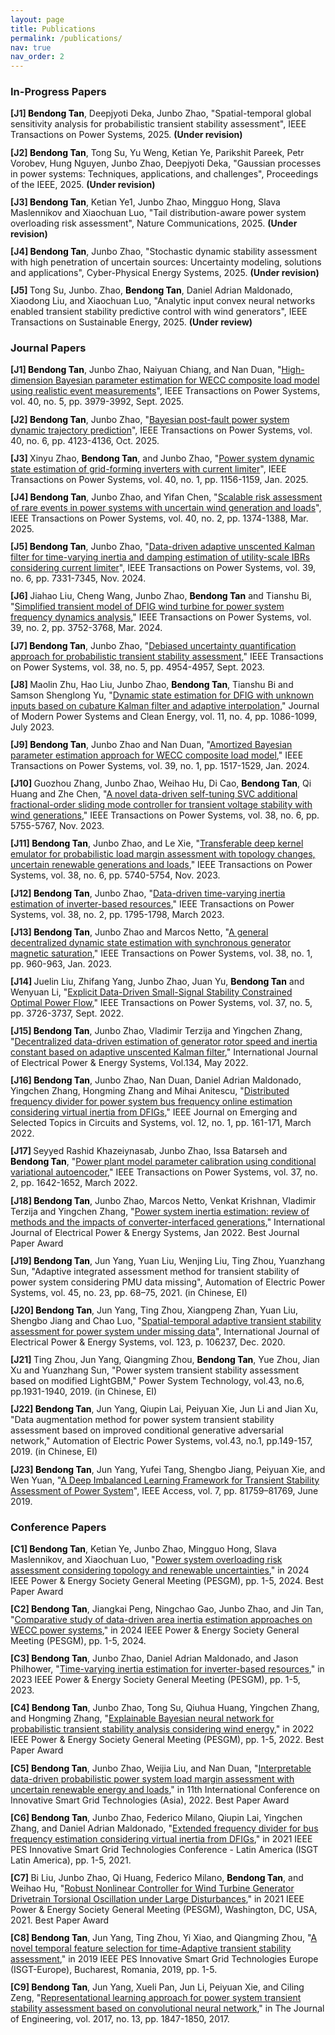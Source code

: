```yaml
---
layout: page
title: Publications
permalink: /publications/
nav: true
nav_order: 2
---
```



<style>
/* General styling for publications */
.publications {
    list-style: none; /* Remove default bullets */
    padding-left: 0;
    margin-bottom: 1.5em;
}

/* Highlight Bendong Tan */
.author-highlight {
    font-weight: bold;
    color: #000000; /* Optional: blue color */
}

/* Journal Papers Auto-numbering [J*] */
.journal-publications {
    counter-reset: journal-counter;
}

.journal-publications li::before {
    counter-increment: journal-counter;
    content: "[J" counter(journal-counter) "] ";
    font-weight: bold;
}

/* Conference Papers Auto-numbering [C*] */
.conference-publications {
    counter-reset: conf-counter;
}

.conference-publications li::before {
    counter-increment: conf-counter;
    content: "[C" counter(conf-counter) "] ";
    font-weight: bold;
}

/* Optional: add spacing between entries */
.publications li {
    margin-bottom: 0.8em;
}
</style>

### In-Progress Papers 
<div class="journal-publications publications">
<li>
  <span class="author-highlight">Bendong Tan</span>, Deepjyoti Deka, Junbo Zhao,
  "Spatial-temporal global sensitivity analysis for probabilistic transient stability assessment",
  <span class="journal-name">IEEE Transactions on Power Systems</span>, 2025. <strong>(Under revision)</strong>
</li>

<li>
  <span class="author-highlight">Bendong Tan</span>, Tong Su, Yu Weng, Ketian Ye, Parikshit Pareek, Petr Vorobev, Hung Nguyen, Junbo Zhao, Deepjyoti Deka,
  "Gaussian processes in power systems: Techniques, applications, and challenges",
  <span class="journal-name">Proceedings of the IEEE</span>, 2025. <strong>(Under revision)</strong>
</li>

<li>
  <span class="author-highlight">Bendong Tan</span>, Ketian Ye1, Junbo Zhao, Mingguo Hong, Slava Maslennikov and Xiaochuan
Luo,
  "Tail distribution-aware power system overloading risk assessment",
  <span class="journal-name">Nature Communications</span>, 2025. <strong>(Under revision)</strong>
</li>

<li>
  <span class="author-highlight">Bendong Tan</span>, Junbo Zhao,
  "Stochastic dynamic stability assessment with high penetration of uncertain sources: Uncertainty modeling, solutions and applications",
  <span class="journal-name">Cyber-Physical Energy Systems</span>, 2025. <strong>(Under revision)</strong>
</li>

<li>
  Tong Su, Junbo. Zhao, <span class="author-highlight">Bendong Tan</span>, Daniel Adrian Maldonado, Xiaodong Liu, and Xiaochuan Luo,
  "Analytic input convex neural networks enabled transient stability predictive control with wind generators",
  <span class="journal-name">IEEE Transactions on Sustainable Energy</span>, 2025. <strong>(Under review)</strong>
</li>
</div>

### Journal Papers

<div class="journal-publications publications">
   
<li>
    <span class="author-highlight">Bendong Tan</span>, Junbo Zhao, Naiyuan Chiang, and Nan Duan, 
    "<a href="https://ieeexplore.ieee.org/document/10892022">High-dimension Bayesian parameter estimation for WECC composite load model using realistic event measurements</a>", 
    <span class="journal-name">IEEE Transactions on Power Systems</span>, vol. 40, no. 5, pp. 3979-3992, Sept. 2025.
  </li>
  <li>
    <span class="author-highlight">Bendong Tan</span>, Junbo Zhao, 
    "<a href="https://ieeexplore.ieee.org/document/10854889">Bayesian post-fault power system dynamic trajectory prediction</a>", 
    <span class="journal-name">IEEE Transactions on Power Systems</span>, vol. 40, no. 6, pp. 4123-4136, Oct. 2025.
  </li>
  <li>
    Xinyu Zhao, <span class="author-highlight">Bendong Tan</span>, and Junbo Zhao, 
    "<a href="https://ieeexplore.ieee.org/document/10679897">Power system dynamic state estimation of grid-forming inverters with current limiter</a>", 
    <span class="journal-name">IEEE Transactions on Power Systems</span>, vol. 40, no. 1, pp. 1156-1159, Jan. 2025.
  </li>
  <li>
    <span class="author-highlight">Bendong Tan</span>, Junbo Zhao, and Yifan Chen, 
    "<a href="https://ieeexplore.ieee.org/document/10614750">Scalable risk assessment of rare events in power systems with uncertain wind generation and loads</a>", 
    <span class="journal-name">IEEE Transactions on Power Systems</span>, vol. 40, no. 2, pp. 1374-1388, Mar. 2025.
  </li>
  <li>
    <span class="author-highlight">Bendong Tan</span>, Junbo Zhao, 
    "<a href="https://ieeexplore.ieee.org/document/10477536">Data-driven adaptive unscented Kalman filter for time-varying inertia and damping estimation of utility-scale IBRs considering current limiter</a>", 
    <span class="journal-name">IEEE Transactions on Power Systems</span>, vol. 39, no. 6, pp. 7331-7345, Nov. 2024.
  </li>


<li>Jiahao Liu, Cheng Wang, Junbo Zhao, <span class="author-highlight">Bendong Tan</span> and Tianshu Bi, "<a href="https://ieeexplore.ieee.org/document/10209245">Simplified transient model of DFIG wind turbine for power system frequency dynamics analysis</a>," <span class="journal-name">IEEE Transactions on Power Systems</span>, vol. 39, no. 2, pp. 3752-3768, Mar. 2024.</li>

<li><span class="author-highlight">Bendong Tan</span>, Junbo Zhao, "<a href="https://ieeexplore.ieee.org/document/10124366">Debiased uncertainty quantification approach for probabilistic transient stability assessment</a>," <span class="journal-name">IEEE Transactions on Power Systems</span>, vol. 38, no. 5, pp. 4954-4957, Sept. 2023.</li>

<li>Maolin Zhu, Hao Liu, Junbo Zhao, <span class="author-highlight">Bendong Tan</span>, Tianshu Bi and Samson Shenglong Yu, "<a href="https://ieeexplore.ieee.org/document/10105888">Dynamic state estimation for DFIG with unknown inputs based on cubature Kalman filter and adaptive interpolation</a>," <span class="journal-name">Journal of Modern Power Systems and Clean Energy</span>, vol. 11, no. 4, pp. 1086-1099, July 2023.</li>

<li><span class="author-highlight">Bendong Tan</span>, Junbo Zhao and Nan Duan, "<a href="https://ieeexplore.ieee.org/document/10056325">Amortized Bayesian parameter estimation approach for WECC composite load model</a>," <span class="journal-name">IEEE Transactions on Power Systems</span>, vol. 39, no. 1, pp. 1517-1529, Jan. 2024.</li>

<li>Guozhou Zhang, Junbo Zhao, Weihao Hu, Di Cao, <span class="author-highlight">Bendong Tan</span>, Qi Huang and Zhe Chen, "<a href="https://ieeexplore.ieee.org/document/10005097">A novel data-driven self-tuning SVC additional fractional-order sliding mode controller for transient voltage stability with wind generations</a>," <span class="journal-name">IEEE Transactions on Power Systems</span>, vol. 38, no. 6, pp. 5755-5767, Nov. 2023.</li>

<li><span class="author-highlight">Bendong Tan</span>, Junbo Zhao, and Le Xie, "<a href="https://ieeexplore.ieee.org/document/9996972">Transferable deep kernel emulator for probabilistic load margin assessment with topology changes, uncertain renewable generations and loads</a>," <span class="journal-name">IEEE Transactions on Power Systems</span>, vol. 38, no. 6, pp. 5740-5754, Nov. 2023.</li>

<li><span class="author-highlight">Bendong Tan</span>, Junbo Zhao, "<a href="https://ieeexplore.ieee.org/document/9990924">Data-driven time-varying inertia estimation of inverter-based resources</a>," <span class="journal-name">IEEE Transactions on Power Systems</span>, vol. 38, no. 2, pp. 1795-1798, March 2023.</li>

<li><span class="author-highlight">Bendong Tan</span>, Junbo Zhao and Marcos Netto, "<a href="https://ieeexplore.ieee.org/document/9926125">A general decentralized dynamic state estimation with synchronous generator magnetic saturation</a>," <span class="journal-name">IEEE Transactions on Power Systems</span>, vol. 38, no. 1, pp. 960-963, Jan. 2023.</li>

<li>Juelin Liu, Zhifang Yang, Junbo Zhao, Juan Yu, <span class="author-highlight">Bendong Tan</span> and Wenyuan Li, "<a href="https://ieeexplore.ieee.org/document/9652094">Explicit Data-Driven Small-Signal Stability Constrained Optimal Power Flow</a>," <span class="journal-name">IEEE Transactions on Power Systems</span>, vol. 37, no. 5, pp. 3726-3737, Sept. 2022.</li>

<li><span class="author-highlight">Bendong Tan</span>, Junbo Zhao, Vladimir Terzija and Yingchen Zhang, "<a href="https://www.sciencedirect.com/science/article/pii/S0142061521010693">Decentralized data-driven estimation of generator rotor speed and inertia constant based on adaptive unscented Kalman filter</a>," <span class="journal-name">International Journal of Electrical Power & Energy Systems</span>, Vol.134, May 2022.</li>

<li><span class="author-highlight">Bendong Tan</span>, Junbo Zhao, Nan Duan, Daniel Adrian Maldonado, Yingchen Zhang, Hongming Zhang and Mihai Anitescu, "<a href="https://ieeexplore.ieee.org/document/9676646">Distributed frequency divider for power system bus frequency online estimation considering virtual inertia from DFIGs</a>," <span class="journal-name">IEEE Journal on Emerging and Selected Topics in Circuits and Systems</span>, vol. 12, no. 1, pp. 161-171, March 2022.</li>

<li>Seyyed Rashid Khazeiynasab, Junbo Zhao, Issa Batarseh and <span class="author-highlight">Bendong Tan</span>, "<a href="https://ieeexplore.ieee.org/document/9525328">Power plant model parameter calibration using conditional variational autoencoder</a>," <span class="journal-name">IEEE Transactions on Power Systems</span>, vol. 37, no. 2, pp. 1642-1652, March 2022.</li>

<li><span class="author-highlight">Bendong Tan</span>, Junbo Zhao, Marcos Netto, Venkat Krishnan, Vladimir Terzija and Yingchen Zhang, "<a href="https://www.sciencedirect.com/science/article/pii/S0142061521006013">Power system inertia estimation: review of methods and the impacts of converter-interfaced generations</a>," <span class="journal-name">International Journal of Electrical Power & Energy Systems</span>, Jan 2022. <span class="highlight">Best Journal Paper Award</span></li>

<li>
  <span class="author-highlight">Bendong Tan</span>, Jun Yang, Yuan Liu, Wenjing Liu, Ting Zhou, Yuanzhang Sun,
  "Adaptive integrated assessment method for transient stability of power system considering PMU data missing",
  <span class="journal-name">Automation of Electric Power Systems</span>, vol. 45, no. 23, pp. 68–75, 2021. (in Chinese, EI)
</li>


<li>
    <span class="author-highlight">Bendong Tan</span>, Jun Yang, Ting Zhou, Xiangpeng Zhan, Yuan Liu, Shengbo Jiang and Chao Luo,
    "<a href="https://www.sciencedirect.com/science/article/pii/S0142061520307212">Spatial-temporal adaptive transient stability assessment for power system under missing data</a>",
    <span class="journal-name">International Journal of Electrical Power & Energy Systems</span>, vol. 123, p. 106237, Dec. 2020.
  </li>

<li>Ting Zhou, Jun Yang, Qiangming Zhou, <span class="author-highlight">Bendong Tan</span>, Yue Zhou, Jian Xu and Yuanzhang Sun, "Power system transient stability assessment based on modified LightGBM," <span class="journal-name">Power System Technology</span>, vol.43, no.6, pp.1931-1940, 2019. (in Chinese, EI)</li>

<li><span class="author-highlight">Bendong Tan</span>, Jun Yang, Qiupin Lai, Peiyuan Xie, Jun Li and Jian Xu, "Data augmentation method for power system transient stability assessment based on improved conditional generative adversarial network," <span class="journal-name">Automation of Electric Power Systems</span>, vol.43, no.1, pp.149-157, 2019. (in Chinese, EI)</li>

<li>
  <span class="author-highlight">Bendong Tan</span>, Jun Yang, Yufei Tang, Shengbo Jiang, Peiyuan Xie, and Wen Yuan, 
  "<a href="https://doi.org/10.1109/ACCESS.2019.2923799">A Deep Imbalanced Learning Framework for Transient Stability Assessment of Power System</a>", 
  <span class="journal-name">IEEE Access</span>, vol. 7, pp. 81759–81769, June 2019.
</li>


</div>

### Conference Papers

<div class="conference-publications publications">
<li><span class="author-highlight">Bendong Tan</span>, Ketian Ye, Junbo Zhao, Mingguo Hong, Slava Maslennikov, and Xiaochuan Luo, "<a href="https://ieeexplore.ieee.org/document/10056325">Power system overloading risk assessment considering topology and renewable uncertainties</a>," in <span class="journal-name">2024 IEEE Power & Energy Society General Meeting (PESGM)</span>, pp. 1-5, 2024. <span class="highlight">Best Paper Award</span></li> 

<li><span class="author-highlight">Bendong Tan</span>, Jiangkai Peng, Ningchao Gao, Junbo Zhao, and Jin Tan, "<a href="https://ieeexplore.ieee.org/document/10209245">Comparative study of data-driven area inertia estimation approaches on WECC power systems</a>," in <span class="journal-name">2024 IEEE Power & Energy Society General Meeting (PESGM)</span>, pp. 1-5, 2024.</li> 

<li><span class="author-highlight">Bendong Tan</span>, Junbo Zhao, Daniel Adrian Maldonado, and Jason Philhower, "<a href="https://ieeexplore.ieee.org/document/10124366">Time-varying inertia estimation for inverter-based resources</a>," in <span class="journal-name">2023 IEEE Power & Energy Society General Meeting (PESGM)</span>, pp. 1-5, 2023.</li> 

<li><span class="author-highlight">Bendong Tan</span>, Junbo Zhao, Tong Su, Qiuhua Huang, Yingchen Zhang, and Hongming Zhang, "<a href="https://ieeexplore.ieee.org/document/9996972">Explainable Bayesian neural network for probabilistic transient stability analysis considering wind energy</a>," in <span class="journal-name">2022 IEEE Power & Energy Society General Meeting (PESGM)</span>, pp. 1-5, 2022. <span class="highlight">Best Paper Award</span></li> 

<li><span class="author-highlight">Bendong Tan</span>, Junbo Zhao, Weijia Liu, and Nan Duan, "<a href="https://ieeexplore.ieee.org/document/9990924">Interpretable data-driven probabilistic power system load margin assessment with uncertain renewable energy and loads</a>," in <span class="journal-name">11th International Conference on Innovative Smart Grid Technologies (Asia)</span>, 2022. <span class="highlight">Best Paper Award</span></li> 

<li><span class="author-highlight">Bendong Tan</span>, Junbo Zhao, Federico Milano, Qiupin Lai, Yingchen Zhang, and Daniel Adrian Maldonado, "<a href="https://ieeexplore.ieee.org/document/10005097">Extended frequency divider for bus frequency estimation considering virtual inertia from DFIGs</a>," in <span class="journal-name">2021 IEEE PES Innovative Smart Grid Technologies Conference - Latin America (ISGT Latin America)</span>, pp. 1-5, 2021.</li> 

<li>Bi Liu, Junbo Zhao, Qi Huang, Federico Milano, <span class="author-highlight">Bendong Tan</span>, and Weihao Hu, "<a href="https://ieeexplore.ieee.org/document/9676646">Robust Nonlinear Controller for Wind Turbine Generator Drivetrain Torsional Oscillation under Large Disturbances</a>," in <span class="journal-name">2021 IEEE Power & Energy Society General Meeting (PESGM)</span>, Washington, DC, USA, 2021. <span class="highlight">Best Paper Award</span></li> 

<li><span class="author-highlight">Bendong Tan</span>, Jun Yang, Ting Zhou, Yi Xiao, and Qiangming Zhou, "<a href="https://ieeexplore.ieee.org/document/9652094">A novel temporal feature selection for time-Adaptive transient stability assessment</a>," in <span class="journal-name">2019 IEEE PES Innovative Smart Grid Technologies Europe (ISGT-Europe), Bucharest</span>, Romania, 2019, pp. 1-5.</li> 

<li><span class="author-highlight">Bendong Tan</span>, Jun Yang, Xueli Pan, Jun Li, Peiyuan Xie, and Ciling Zeng, "<a href="https://www.theiet.org/publishing/journals/joe/">Representational learning approach for power system transient stability assessment based on convolutional neural network</a>," in <span class="journal-name">The Journal of Engineering</span>, vol. 2017, no. 13, pp. 1847-1850, 2017.</li> 
</div>


